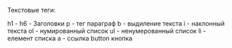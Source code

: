 Текстовые теги: 

h1 - h6 -   Заголовки
p -         тег параграф
b -         выдиление текста 
i -         наклонный текста 
ol -        нумированный список 
ul -        ненумерованный список 
li -        елемент списка 
a -         ссылка
button      кнопка 
